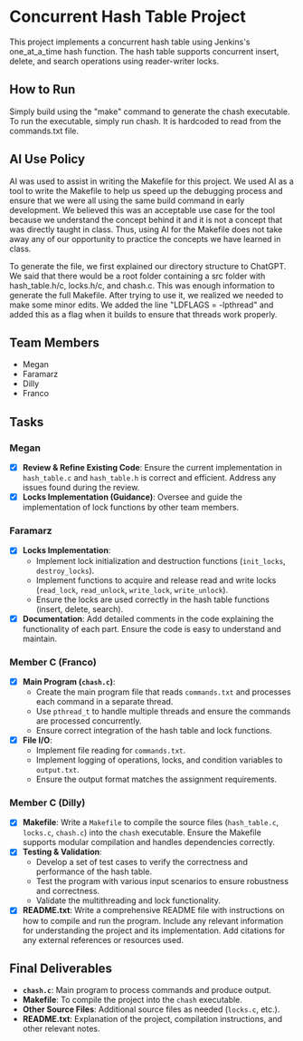 # Concurrent Hash Table Project

This project implements a concurrent hash table using Jenkins's one_at_a_time hash function. The hash table supports concurrent insert, delete, and search operations using reader-writer locks.

## How to Run
Simply build using the "make" command to generate the chash executable. To run the executable, simply run chash. It is hardcoded to read from the commands.txt file.

## AI Use Policy
AI was used to assist in writing the Makefile for this project. We used AI as a tool to write the Makefile to help us speed up the debugging process and ensure that we were all using the same build command in early development. We believed this was an acceptable use case for the tool because we understand the concept behind it and it is not a concept that was directly taught in class. Thus, using AI for the Makefile does not take away any of our opportunity to practice the concepts we have learned in class.

To generate the file, we first explained our directory structure to ChatGPT. We said that there would be a root folder containing a src folder with hash_table.h/c, locks.h/c, and chash.c. This was enough information to generate the full Makefile. After trying to use it, we realized we needed to make some minor edits. We added the line "LDFLAGS = -lpthread" and added this as a flag when it builds to ensure that threads work properly.

## Team Members
- Megan
- Faramarz
- Dilly
- Franco

## Tasks

### Megan
- [x] **Review & Refine Existing Code**: Ensure the current implementation in `hash_table.c` and `hash_table.h` is correct and efficient. Address any issues found during the review.
- [x] **Locks Implementation (Guidance)**: Oversee and guide the implementation of lock functions by other team members.

### Faramarz
- [x] **Locks Implementation**:
  - Implement lock initialization and destruction functions (`init_locks`, `destroy_locks`).
  - Implement functions to acquire and release read and write locks (`read_lock`, `read_unlock`, `write_lock`, `write_unlock`).
  - Ensure the locks are used correctly in the hash table functions (insert, delete, search).
- [x] **Documentation**: Add detailed comments in the code explaining the functionality of each part. Ensure the code is easy to understand and maintain.

### Member C (Franco)
- [x] **Main Program (`chash.c`)**:
  - Create the main program file that reads `commands.txt` and processes each command in a separate thread.
  - Use `pthread_t` to handle multiple threads and ensure the commands are processed concurrently.
  - Ensure correct integration of the hash table and lock functions.
- [x] **File I/O**:
  - Implement file reading for `commands.txt`.
  - Implement logging of operations, locks, and condition variables to `output.txt`.
  - Ensure the output format matches the assignment requirements.

### Member C (Dilly)
- [x] **Makefile**: Write a `Makefile` to compile the source files (`hash_table.c`, `locks.c`, `chash.c`) into the `chash` executable. Ensure the Makefile supports modular compilation and handles dependencies correctly.
- [x] **Testing & Validation**:
  - Develop a set of test cases to verify the correctness and performance of the hash table.
  - Test the program with various input scenarios to ensure robustness and correctness.
  - Validate the multithreading and lock functionality.
- [x] **README.txt**: Write a comprehensive README file with instructions on how to compile and run the program. Include any relevant information for understanding the project and its implementation. Add citations for any external references or resources used.

## Final Deliverables
- **`chash.c`**: Main program to process commands and produce output.
- **Makefile**: To compile the project into the `chash` executable.
- **Other Source Files**: Additional source files as needed (`locks.c`, etc.).
- **README.txt**: Explanation of the project, compilation instructions, and other relevant notes.
